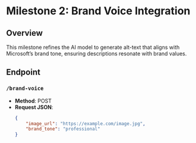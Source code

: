 # Milestone 2: Brand Voice Integration

## Overview
This milestone refines the AI model to generate alt-text that aligns with Microsoft’s brand tone, ensuring descriptions resonate with brand values.

## Endpoint

### `/brand-voice`
- **Method**: POST
- **Request JSON**:
    ```json
    {
        "image_url": "https://example.com/image.jpg",
        "brand_tone": "professional"
    }
    ``` 